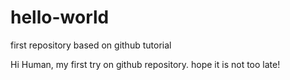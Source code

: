 # hello-world
first repository based on github tutorial

Hi Human,
my first try on github repository. hope it is not too late!
